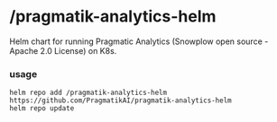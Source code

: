 # /pragmatik-analytics-helm

Helm chart for running Pragmatic Analytics (Snowplow open source - Apache 2.0 License) on K8s.


### usage

```
helm repo add /pragmatik-analytics-helm https://github.com/PragmatikAI/pragmatik-analytics-helm
helm repo update
```